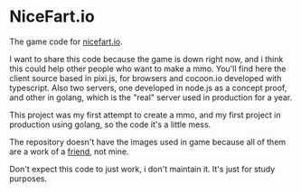 NiceFart.io
===========

The game code for [nicefart.io](https://www.youtube.com/results?search_query=nicefart.io).

I want to share this code because the game is down right now, and i think this could help other people who want to make a mmo. 
You'll find here the client source based in pixi.js, for browsers and cocoon.io developed with typescript. Also two servers, one developed in node.js as a concept proof, and other in golang, which is the "real" server used in production for a year.

This project was my first attempt to create a mmo, and my first project in production using golang, so the code it's a little mess.

The repository doesn't have the images used in game because all of them are a work of a [friend](), not mine. 

Don't expect this code to just work, i don't maintain it. It's just for study purposes. 
